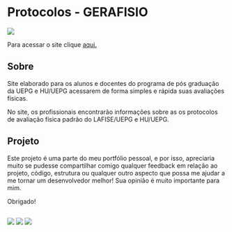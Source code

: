 # Protocolos - GERAFISIO

<img src="#">

Para acessar o site clique <a href="https://protocolos-gerafisio.netlify.app" target="_blank">aqui.</a>

## Sobre

Site elaborado para os alunos e docentes do programa de pós graduação da UEPG e HU/UEPG acessarem de forma simples e rápida suas avaliações físicas.

No site, os profissionais encontrarão informações sobre as os protocolos de avaliação física padrão do LAFISE/UEPG e HU/UEPG.

## Projeto

Este projeto é uma parte do meu portfólio pessoal, e por isso, apreciaria muito se pudesse compartilhar comigo qualquer feedback em relação ao projeto, código, estrutura ou qualquer outro aspecto que possa me ajudar a me tornar um desenvolvedor melhor! Sua opinião é muito importante para mim. 

Obrigado!

##

<a href="https://instagram.com/edherl" target="_blank"><img src="https://img.shields.io/badge/-Instagram-%23E4405F?style=for-the-badge&logo=instagram&logoColor=white" target="_blank"></a>
<a href = "mailto:antunes.edher@gmail.com"><img src="https://img.shields.io/badge/-Gmail-%23333?style=for-the-badge&logo=gmail&logoColor=white" target="_blank"></a>
<a href="https://www.linkedin.com/in/antunes-edher" target="_blank"><img src="https://img.shields.io/badge/-LinkedIn-%230077B5?style=for-the-badge&logo=linkedin&logoColor=white" target="_blank"></a>
